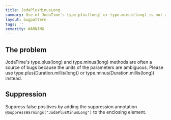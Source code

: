 ```yaml
---
title: JodaPlusMinusLong
summary: Use of JodaTime's type.plus(long) or type.minus(long) is not allowed (where <type> = {Duration,Instant,DateTime,DateMidnight}). Please use type.plus(Duration.millis(long)) or type.minus(Duration.millis(long)) instead.
layout: bugpattern
tags: ''
severity: WARNING
---
```


<!--
*** AUTO-GENERATED, DO NOT MODIFY ***
To make changes, edit the @BugPattern annotation or the explanation in docs/bugpattern.
-->

## The problem
JodaTime's type.plus(long) and type.minus(long) methods are often a source of bugs because the units of the parameters are ambiguous. Please use type.plus(Duration.millis(long)) or type.minus(Duration.millis(long)) instead.

## Suppression
Suppress false positives by adding the suppression annotation `@SuppressWarnings("JodaPlusMinusLong")` to the enclosing element.
